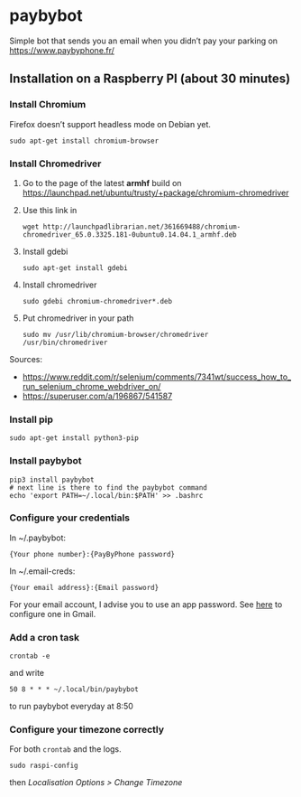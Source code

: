 # paybybot

Simple bot that sends you an email when you didn’t pay your parking on
https://www.paybyphone.fr/

## Installation on a Raspberry PI (about 30 minutes)

### Install Chromium

Firefox doesn’t support headless mode on Debian yet.

    sudo apt-get install chromium-browser

### Install Chromedriver

1.  Go to the page of the latest **armhf** build on
    https://launchpad.net/ubuntu/trusty/+package/chromium-chromedriver

2.  Use this link
        in
    
        wget http://launchpadlibrarian.net/361669488/chromium-chromedriver_65.0.3325.181-0ubuntu0.14.04.1_armhf.deb

3.  Install gdebi
    
        sudo apt-get install gdebi

4.  Install chromedriver
    
        sudo gdebi chromium-chromedriver*.deb

5.  Put chromedriver in your
        path
    
        sudo mv /usr/lib/chromium-browser/chromedriver /usr/bin/chromedriver

Sources:

  - <https://www.reddit.com/r/selenium/comments/7341wt/success_how_to_run_selenium_chrome_webdriver_on/>
  - https://superuser.com/a/196867/541587

### Install pip

    sudo apt-get install python3-pip

### Install paybybot

    pip3 install paybybot
    # next line is there to find the paybybot command
    echo 'export PATH=~/.local/bin:$PATH' >> .bashrc

### Configure your credentials

In ~/.paybybot:

    {Your phone number}:{PayByPhone password}

In ~/.email-creds:

    {Your email address}:{Email password}

For your email account, I advise you to use an app password. See
[here](https://support.google.com/accounts/answer/185833?hl=en) to
configure one in Gmail.

### Add a cron task

    crontab -e

and write

    50 8 * * * ~/.local/bin/paybybot

to run paybybot everyday at 8:50

### Configure your timezone correctly

For both `crontab` and the logs.

    sudo raspi-config

then *Localisation Options \> Change Timezone*
